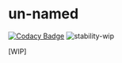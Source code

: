 # un-named

[![Codacy Badge](https://app.codacy.com/project/badge/Grade/b6fadbf40da64546bcc598dfb12b0443)](https://www.codacy.com/manual/dhruvsaaaxena.1998/un-named?utm_source=github.com&amp;utm_medium=referral&amp;utm_content=dhruvsaxena1998/un-named&amp;utm_campaign=Badge_Grade)
![stability-wip](https://img.shields.io/badge/stability-work_in_progress-lightgrey.svg)


[WIP]

